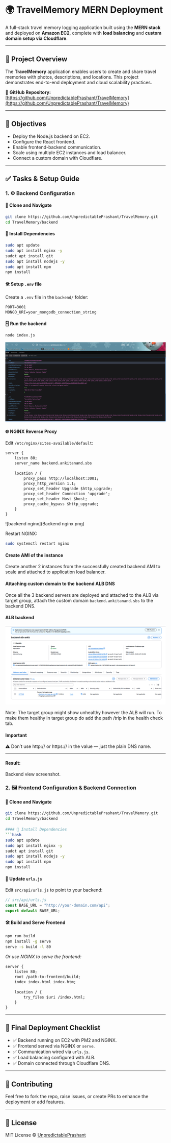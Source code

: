 # 🌍 TravelMemory MERN Deployment

A full-stack travel memory logging application built using the **MERN stack** and deployed on **Amazon EC2**, complete with **load balancing** and **custom domain setup via Cloudflare**.

---

## 🚀 Project Overview

The **TravelMemory** application enables users to create and share travel memories with photos, descriptions, and locations. This project demonstrates end-to-end deployment and cloud scalability practices.

🔗 **GitHub Repository:**  
[https://github.com/UnpredictablePrashant/TravelMemory](https://github.com/UnpredictablePrashant/TravelMemory)

---

## 🎯 Objectives

- Deploy the Node.js backend on EC2.
- Configure the React frontend.
- Enable frontend-backend communication.
- Scale using multiple EC2 instances and load balancer.
- Connect a custom domain with Cloudflare.

---

## ✅ Tasks & Setup Guide

### 1. ⚙️ Backend Configuration

#### 📅 Clone and Navigate
```bash
git clone https://github.com/UnpredictablePrashant/TravelMemory.git
cd TravelMemory/backend
```

#### 🔧 Install Dependencies
```bash
sudo apt update
sudo apt install nginx -y
sudot apt install git
sudo apt install nodejs -y
sudo apt install npm
npm install
```

#### 🛠️ Setup `.env` file
Create a `.env` file in the `backend/` folder:
```env
PORT=3001
MONGO_URI=your_mongodb_connection_string
```

#### 🂀 Run the backend
```bash
node index.js
```
![backend view](Backend%20view.png)

#### 🌐 NGINX Reverse Proxy
Edit `/etc/nginx/sites-available/default`:
```nginx
server {
    listen 80;
    server_name backend.ankitanand.sbs
    
    location / {
        proxy_pass http://localhost:3001;
        proxy_http_version 1.1;
        proxy_set_header Upgrade $http_upgrade;
        proxy_set_header Connection 'upgrade';
        proxy_set_header Host $host;
        proxy_cache_bypass $http_upgrade;
    }
}
```
![backend nginx](Backend nginx.png)


Restart NGINX:
```bash
sudo systemctl restart nginx
```

#### Create AMI of the instance

Create another 2 instances from the successfully created backend AMI to scale and attached to application load balancer.


#### Attaching custom domain to the backend ALB DNS

Once all the 3 backend servers are deployed and attached to the ALB via target group, attach the custom domain `backend.ankitanand.sbs` to the backend DNS.

#### ALB backend

![backend alb](alb_backend.png)

Note: The target group might show unhealthy however the ALB will run. To make them healthy in target group do add the path /trip in the health check tab.

#### Important

⚠️ Don’t use http:// or https:// in the value — just the plain DNS name.

-------

#### Result:

Backend view screenshot.


### 2. 🖼️ Frontend Configuration & Backend Connection

#### 📅 Clone and Navigate
```bash
git clone https://github.com/UnpredictablePrashant/TravelMemory.git
cd TravelMemory/backend

#### 🔧 Install Dependencies
```bash
sudo apt update
sudo apt install nginx -y
sudot apt install git
sudo apt install nodejs -y
sudo apt install npm
npm install
```

#### 🔗 Update `urls.js`
Edit `src/api/urls.js` to point to your backend:
```javascript
// src/api/urls.js
const BASE_URL = "http://your-domain.com/api";
export default BASE_URL;
```

#### 🛠️ Build and Serve Frontend
```bash
npm run build
npm install -g serve
serve -s build -l 80
```

*Or use NGINX to serve the frontend:*
```nginx
server {
    listen 80;
    root /path-to-frontend/build;
    index index.html index.htm;

    location / {
        try_files $uri /index.html;
    }
}
```

---



## 📸 Final Deployment Checklist

- ✅ Backend running on EC2 with PM2 and NGINX.
- ✅ Frontend served via NGINX or `serve`.
- ✅ Communication wired via `urls.js`.
- ✅ Load balancing configured with ALB.
- ✅ Domain connected through Cloudflare DNS.

---

## 🙌 Contributing

Feel free to fork the repo, raise issues, or create PRs to enhance the deployment or add features.

---

## 📜 License

MIT License © [UnpredictablePrashant](https://github.com/UnpredictablePrashant)

